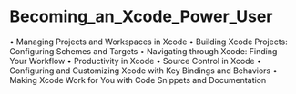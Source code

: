 # Becoming_an_Xcode_Power_User

•	Managing Projects and Workspaces in Xcode
•	Building Xcode Projects: Configuring Schemes and Targets
•	Navigating through Xcode: Finding Your Workflow
•	Productivity in Xcode
•	Source Control in Xcode
•	Configuring and Customizing Xcode with Key Bindings and Behaviors
•	Making Xcode Work for You with Code Snippets and Documentation
